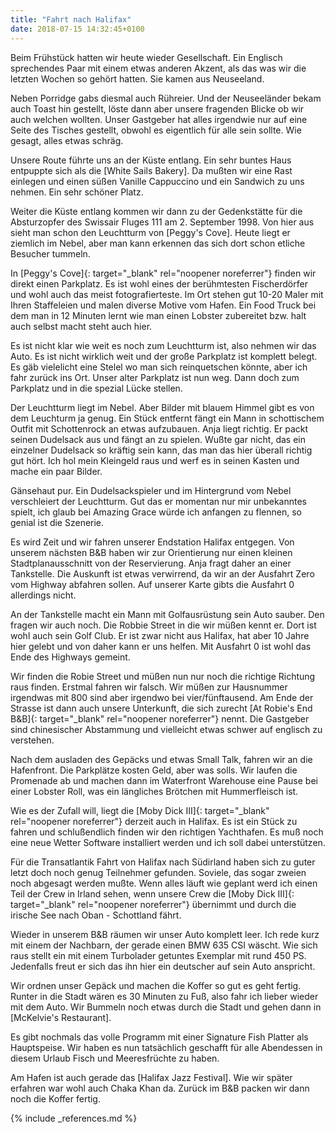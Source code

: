 ```yaml
---
title: "Fahrt nach Halifax"
date: 2018-07-15 14:32:45+0100
---
```


Beim Frühstück hatten wir heute wieder Gesellschaft. Ein Englisch sprechendes Paar mit einem etwas anderen Akzent, als das was wir die letzten Wochen so gehört hatten. Sie kamen aus Neuseeland. 

Neben Porridge gabs diesmal auch Rühreier. Und der Neuseeländer bekam auch Toast hin gestellt, löste dann aber unsere fragenden Blicke ob wir auch welchen wollten. Unser Gastgeber hat alles irgendwie nur auf eine Seite des Tisches gestellt, obwohl es eigentlich für alle sein sollte. Wie gesagt, alles etwas schräg.

Unsere Route führte uns an der Küste entlang. Ein sehr buntes Haus entpuppte sich als die [White Sails Bakery]. Da mußten wir eine Rast einlegen und einen süßen Vanille Cappuccino und ein Sandwich zu uns nehmen. Ein sehr schöner Platz.

Weiter die Küste entlang kommen wir dann zu der Gedenkstätte für die Absturzopfer des Swissair Fluges 111 am 2. September 1998. Von hier aus sieht man schon den Leuchtturm von [Peggy's Cove]. Heute liegt er ziemlich im Nebel, aber man kann erkennen das sich dort schon etliche Besucher tummeln.

In [Peggy's Cove]{: target="_blank" rel="noopener noreferrer"} finden wir direkt einen Parkplatz. Es ist wohl eines der berühmtesten Fischerdörfer und wohl auch das meist fotografierteste. Im Ort stehen gut 10-20 Maler mit Ihren Staffeleien und malen diverse Motive vom Hafen. Ein Food Truck bei dem man in 12 Minuten lernt wie man einen Lobster zubereitet bzw. halt auch selbst macht steht auch hier.

Es ist nicht klar wie weit es noch zum Leuchtturm ist, also nehmen wir das Auto. Es ist nicht wirklich weit und der große Parkplatz ist komplett belegt. Es gäb vielelicht eine Stelel wo man sich reinquetschen könnte, aber ich fahr zurück ins Ort. Unser alter Parkplatz ist nun weg. Dann doch zum Parkplatz und in die spezial Lücke stellen.

Der Leuchtturm liegt im Nebel. Aber Bilder mit blauem Himmel gibt es von dem Leuchturm ja genug. Ein Stück entfernt fängt ein Mann in schottischem Outfit mit Schottenrock an etwas aufzubauen. Anja liegt richtig. Er packt seinen Dudelsack aus und fängt an zu spielen. Wußte gar nicht, das ein einzelner Dudelsack so kräftig sein kann, das man das hier überall richtig gut hört. Ich hol mein Kleingeld raus und werf es in seinen Kasten und mache ein paar Bilder.

Gänsehaut pur. Ein Dudelsackspieler und im Hintergrund vom Nebel verschleiert der Leuchtturm. Gut das er momentan nur mir unbekanntes spielt, ich glaub bei Amazing Grace würde ich anfangen zu flennen, so genial ist die Szenerie.

Es wird Zeit und wir fahren unserer Endstation Halifax entgegen. Von unserem nächsten B&B haben wir zur Orientierung nur einen kleinen Stadtplanausschnitt von der Reservierung. Anja fragt daher an einer Tankstelle. Die Auskunft ist etwas verwirrend, da wir an der Ausfahrt Zero vom Highway abfahren sollen. Auf unserer Karte gibts die Ausfahrt 0 allerdings nicht.

An der Tankstelle macht ein Mann mit Golfausrüstung sein Auto sauber. Den fragen wir auch noch. Die Robbie Street in die wir müßen kennt er. Dort ist wohl auch sein Golf Club. Er ist zwar nicht aus Halifax, hat aber 10 Jahre hier gelebt und von daher kann er uns helfen. Mit Ausfahrt 0 ist wohl das Ende des Highways gemeint.

Wir finden die Robie Street und müßen nun nur noch die richtige Richtung raus finden. Erstmal fahren wir falsch. Wir müßen zur Hausnummer irgendwas mit 800 sind aber irgendwo bei vier/fünftausend. Am Ende der Strasse ist dann auch unsere Unterkunft, die sich zurecht [At Robie's End B&B]{: target="_blank" rel="noopener noreferrer"} nennt. Die Gastgeber sind chinesischer Abstammung und vielleicht etwas schwer auf englisch zu verstehen. 

Nach dem ausladen des Gepäcks und etwas Small Talk, fahren wir an die Hafenfront. Die Parkplätze kosten Geld, aber was solls. Wir laufen die Promenade ab und machen dann im Waterfront Warehouse eine Pause bei einer Lobster Roll, was ein längliches Brötchen mit Hummerfleisch ist.

Wie es der Zufall will, liegt die [Moby Dick III]{: target="_blank" rel="noopener noreferrer"} derzeit auch in Halifax. Es ist ein Stück zu fahren und schlußendlich finden wir den richtigen Yachthafen. Es muß noch eine neue Wetter Software installiert werden und ich soll dabei unterstützen. 

Für die Transatlantik Fahrt von Halifax nach Südirland haben sich zu guter letzt doch noch genug Teilnehmer gefunden. Soviele, das sogar zweien noch abgesagt werden mußte. Wenn alles läuft wie geplant werd ich einen Teil der Crew in Irland sehen, wenn unsere Crew die [Moby Dick III]{: target="_blank" rel="noopener noreferrer"} übernimmt und durch die irische See nach Oban - Schottland fährt.

Wieder in unserem B&B räumen wir unser Auto komplett leer. Ich rede kurz mit einem der Nachbarn, der gerade einen BMW 635 CSI wäscht. Wie sich raus stellt ein mit einem Turbolader getuntes Exemplar mit rund 450 PS. Jedenfalls freut er sich das ihn hier ein deutscher auf sein Auto anspricht.

Wir ordnen unser Gepäck und machen die Koffer so gut es geht fertig. Runter in die Stadt wären es 30 Minuten zu Fuß, also fahr ich lieber wieder mit dem Auto. Wir Bummeln noch etwas durch die Stadt und gehen dann in [McKelvie's Restaurant].

Es gibt nochmals das volle Programm mit einer Signature Fish Platter als Hauptspeise. Wir haben es nun tatsächlich geschafft für alle Abendessen in diesem Urlaub Fisch und Meeresfrüchte zu haben. 

Am Hafen ist auch gerade das [Halifax Jazz Festival]. Wie wir später erfahren war wohl auch Chaka Khan da. Zurück im B&B packen wir dann noch die Koffer fertig.


{% include _references.md %}